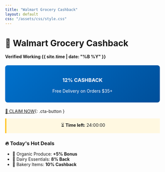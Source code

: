 ```yaml
---
title: "Walmart Grocery Cashback"
layout: default
css: "/assets/css/style.css"
---
```


# 🛒 Walmart Grocery Cashback  
**Verified Working {{ site.time | date: "%B %Y" }}**  

<div class="offer-banner">
<h3>12% CASHBACK</h3>
<p>Free Delivery on Orders $35+</p>
</div>

[🛒 CLAIM NOW](https://playabledownload.com/1802469?tid=GROCERY&utm_source=github&utm_medium=cashback){: .cta-button }

<div class="deal-countdown">
⏳ <strong>Time left:</strong> <span id="countdown">24:00:00</span>
</div>

### 🔥 Today's Hot Deals
- 🥑 Organic Produce: **+5% Bonus**  
- 🥛 Dairy Essentials: **8% Back**  
- 🍞 Bakery Items: **10% Cashback**  

<script>
// Countdown Timer
function updateTimer() {
  const now = new Date();
  const end = new Date();
  end.setDate(end.getDate() + 3);
  
  const diff = end - now;
  const hours = Math.floor(diff / (1000 * 60 * 60));
  const mins = Math.floor((diff % (1000 * 60 * 60)) / (1000 * 60));
  const secs = Math.floor((diff % (1000 * 60)) / 1000);
  
  document.getElementById("countdown").textContent = 
    `${hours.toString().padStart(2,'0')}:${mins.toString().padStart(2,'0')}:${secs.toString().padStart(2,'0')}`;
  
  if(hours < 24) {
    document.getElementById("countdown").style.color = "#e31837";
  }
}
setInterval(updateTimer, 1000);
updateTimer();
</script>

<style>
:root {
  --walmart-blue: #0071cc;
  --walmart-yellow: #ffc220;
  --dark-blue: #004f9a;
}

.cta-button {
  display: block;
  background: var(--walmart-yellow);
  color: #000;
  text-align: center;
  padding: 12px 24px;
  border-radius: 50px;
  font-weight: bold;
  text-decoration: none;
  margin: 25px auto;
  width: 80%;
  box-shadow: 0 4px 8px rgba(0,0,0,0.1);
  transition: all 0.3s;
}

.cta-button:hover {
  transform: translateY(-2px);
  box-shadow: 0 6px 12px rgba(0,0,0,0.15);
}

.offer-banner {
  background: linear-gradient(135deg, var(--walmart-blue), var(--dark-blue));
  color: white;
  padding: 15px;
  border-radius: 8px;
  text-align: center;
  margin: 20px 0;
}

.deal-countdown {
  background: #fff8e1;
  padding: 12px;
  border-left: 4px solid var(--walmart-yellow);
  margin: 15px 0;
  text-align: center;
}
</style>
